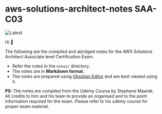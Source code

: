 # aws-solutions-architect-notes SAA-C03


<img align="left" src="https://img.shields.io/static/v1?style=for-the-badge&label=Latest&message=2024-05-17&labelColor=%23282D33&color=%2343853D" alt="Latest" />

<br>

Hi 👋

The following are the compiled and abridged notes for the AWS Solutions Architect Associate level Certification Exam.

- Refer the notes in the `notes/` directory.
- The notes are in **Markdown format**.
- The notes are prepared using [Obsidian Editor](https://obsidian.md/) and are best viewed using it.


**PS:** The notes are compiled from the Udemy Course by Stephane Maarek. All credits to him and his team to provide an organised and to the point information required for the exam. Please refer to his udemy course for proper exam material.



